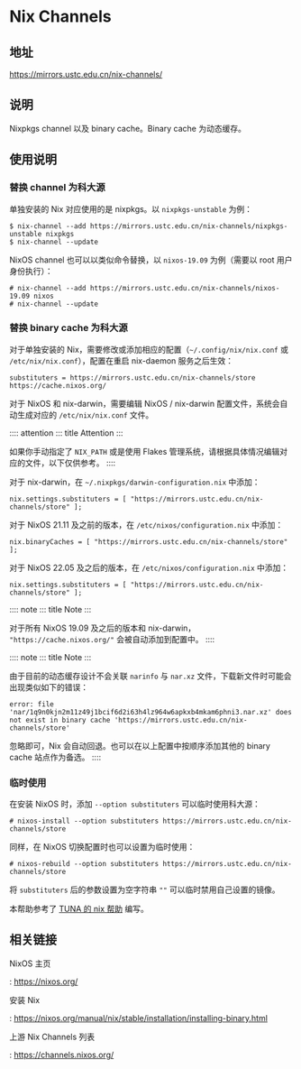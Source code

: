 # Nix Channels

## 地址

<https://mirrors.ustc.edu.cn/nix-channels/>

## 说明

Nixpkgs channel 以及 binary cache。Binary cache 为动态缓存。

## 使用说明

### 替换 channel 为科大源

单独安装的 Nix 对应使用的是 nixpkgs。以 `nixpkgs-unstable` 为例：

    $ nix-channel --add https://mirrors.ustc.edu.cn/nix-channels/nixpkgs-unstable nixpkgs
    $ nix-channel --update

NixOS channel 也可以以类似命令替换，以 `nixos-19.09` 为例（需要以 root
用户身份执行）：

    # nix-channel --add https://mirrors.ustc.edu.cn/nix-channels/nixos-19.09 nixos
    # nix-channel --update

### 替换 binary cache 为科大源

对于单独安装的 Nix，需要修改或添加相应的配置（`~/.config/nix/nix.conf`
或 `/etc/nix/nix.conf`），配置在重启 nix-daemon 服务之后生效：

    substituters = https://mirrors.ustc.edu.cn/nix-channels/store https://cache.nixos.org/

对于 NixOS 和 nix-darwin，需要编辑 NixOS / nix-darwin
配置文件，系统会自动生成对应的 `/etc/nix/nix.conf` 文件。

:::: attention
::: title
Attention
:::

如果你手动指定了 `NIX_PATH` 或是使用 Flakes
管理系统，请根据具体情况编辑对应的文件，以下仅供参考。
::::

对于 nix-darwin，在 `~/.nixpkgs/darwin-configuration.nix` 中添加：

    nix.settings.substituters = [ "https://mirrors.ustc.edu.cn/nix-channels/store" ];

对于 NixOS 21.11 及之前的版本，在 `/etc/nixos/configuration.nix`
中添加：

    nix.binaryCaches = [ "https://mirrors.ustc.edu.cn/nix-channels/store" ];

对于 NixOS 22.05 及之后的版本，在 `/etc/nixos/configuration.nix`
中添加：

    nix.settings.substituters = [ "https://mirrors.ustc.edu.cn/nix-channels/store" ];

:::: note
::: title
Note
:::

对于所有 NixOS 19.09 及之后的版本和 nix-darwin，
`"https://cache.nixos.org/"` 会被自动添加到配置中。
::::

:::: note
::: title
Note
:::

由于目前的动态缓存设计不会关联 `narinfo` 与 `nar.xz`
文件，下载新文件时可能会出现类似如下的错误：

    error: file 'nar/1q9n0kjn2m11z49j1bcif6d2i63h4lz964w6apkxb4mkam6phni3.nar.xz' does not exist in binary cache 'https://mirrors.ustc.edu.cn/nix-channels/store'

忽略即可，Nix 会自动回退。也可以在以上配置中按顺序添加其他的 binary
cache 站点作为备选。
::::

### 临时使用

在安装 NixOS 时，添加 `--option substituters` 可以临时使用科大源：

    # nixos-install --option substituters https://mirrors.ustc.edu.cn/nix-channels/store

同样，在 NixOS 切换配置时也可以设置为临时使用：

    # nixos-rebuild --option substituters https://mirrors.ustc.edu.cn/nix-channels/store

将 `substituters` 后的参数设置为空字符串 `""`
可以临时禁用自己设置的镜像。

本帮助参考了 [TUNA 的 nix
帮助](https://mirrors.tuna.tsinghua.edu.cn/help/nix/) 编写。

## 相关链接

NixOS 主页

:   <https://nixos.org/>

安装 Nix

:   <https://nixos.org/manual/nix/stable/installation/installing-binary.html>

上游 Nix Channels 列表

:   <https://channels.nixos.org/>
